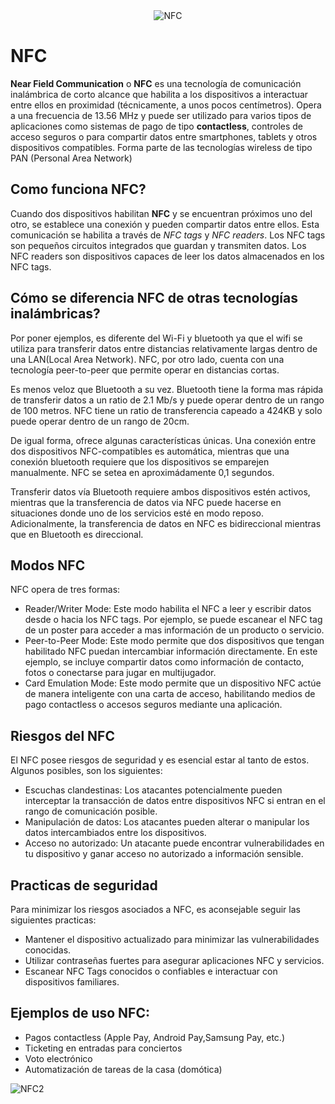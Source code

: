 <div id="nfc" align="center">
    <img src="https://images.spiceworks.com/wp-content/uploads/2022/09/06140900/Facets-of-NFC-and-Its-Impacts.png" alt="NFC"/>
</div>

# NFC

**Near Field Communication** o **NFC** es una tecnología de comunicación inalámbrica de corto alcance que habilita a los dispositivos a interactuar entre ellos en proximidad (técnicamente, a unos pocos centímetros). Opera a una frecuencia de 13.56 MHz y puede ser utilizado para varios tipos de aplicaciones como sistemas de pago de tipo **contactless**, controles de acceso seguros o para compartir datos entre smartphones, tablets y otros dispositivos compatibles. 
Forma parte de las tecnologías wireless de tipo PAN (Personal Area Network) 

## Como funciona NFC?

Cuando dos dispositivos habilitan **NFC** y se encuentran próximos uno del otro, se establece una conexión y pueden compartir datos entre ellos. Esta comunicación se habilita a través de *NFC tags* y *NFC readers*. Los NFC tags son pequeños circuitos integrados que guardan y transmiten datos. Los NFC readers son dispositivos capaces de leer los datos almacenados en los NFC tags.

## Cómo se diferencia NFC de otras tecnologías inalámbricas?

Por poner ejemplos, es diferente del Wi-Fi y bluetooth ya que el wifi se utiliza para transferir datos entre distancias relativamente largas dentro de una LAN(Local Area Network). NFC, por otro lado, cuenta con una tecnología peer-to-peer que permite operar en distancias cortas.

Es menos veloz que Bluetooth a su vez. Bluetooth tiene la forma mas rápida de transferir datos a un ratio de 2.1 Mb/s y puede operar dentro de un rango de 100 metros. NFC tiene un ratio de transferencia capeado a 424KB y solo puede operar dentro de un rango de 20cm.

De igual forma, ofrece algunas características únicas. Una conexión entre dos dispositivos NFC-compatibles es automática, mientras que una conexión bluetooth requiere que los dispositivos se emparejen manualmente. NFC se setea en aproximádamente 0,1 segundos. 

Transferir datos vía Bluetooth requiere ambos dispositivos estén activos, mientras que la transferencia de datos via NFC puede hacerse en situaciones donde uno de los servicios esté en modo reposo. Adicionalmente, la transferencia de datos en NFC es bidireccional mientras que en Bluetooth es direccional.

## Modos NFC

NFC opera de tres formas:

- Reader/Writer Mode: Este modo habilita el NFC a leer y escribir datos desde o hacia los NFC tags. Por ejemplo, se puede escanear el NFC tag de un poster para acceder a mas información de un producto o servicio.
- Peer-to-Peer Mode: Este modo permite que dos dispositivos que tengan habilitado NFC puedan intercambiar información directamente. En este ejemplo, se incluye compartir datos como información de contacto, fotos o conectarse para jugar en multijugador.
- Card Emulation Mode: Este modo permite que un dispositivo NFC actúe de manera inteligente con una carta de acceso, habilitando medios de pago contactless o accesos seguros mediante una aplicación.

## Riesgos del NFC
El NFC posee riesgos de seguridad y es esencial estar al tanto de estos. Algunos posibles, son los siguientes:
- Escuchas clandestinas: Los atacantes potencialmente pueden interceptar la transacción de datos entre dispositivos NFC si entran en el rango de comunicación posible.
- Manipulación de datos: Los atacantes pueden alterar o manipular los datos intercambiados entre los dispositivos.
- Acceso no autorizado: Un atacante puede encontrar vulnerabilidades en tu dispositivo y ganar acceso no autorizado a información sensible.


## Practicas de seguridad

Para minimizar los riesgos asociados a NFC, es aconsejable seguir las siguientes practicas:
- Mantener el dispositivo actualizado para minimizar las vulnerabilidades conocidas.
- Utilizar contraseñas fuertes para asegurar aplicaciones NFC y servicios.
- Escanear NFC Tags conocidos o confiables e interactuar con dispositivos familiares.


## Ejemplos de uso NFC:
 - Pagos contactless (Apple Pay, Android Pay,Samsung Pay, etc.)
 - Ticketing en entradas para conciertos
 - Voto electrónico
 - Automatización de tareas de la casa (domótica)
 
<img src="https://images-cdn1.welcomesoftware.com/Zz00NWRkYzEwMGQ4Y2IxMWVkYmU1NWRhZGZjZGE4NzYxYw==?width=584&height=390" alt="NFC2"/>
